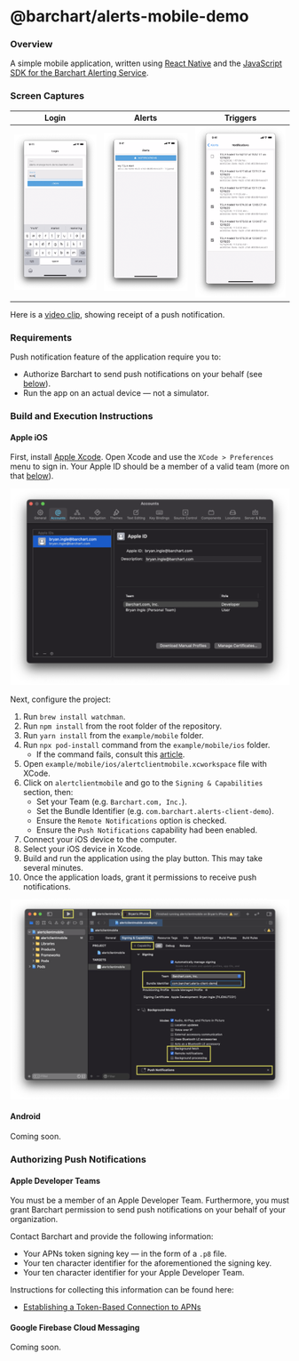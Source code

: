 # @barchart/alerts-mobile-demo

### Overview

A simple mobile application, written using [React Native](https://reactnative.dev/) and the [JavaScript SDK for the Barchart Alerting Service](https://github.com/barchart/alerts-client-js).

### Screen Captures

| Login  | Alerts | Triggers |
| -------- | -------- | -------- |
| ![Login Screen](.images/examples/01_app_login.png) | ![Alert Screen](.images/examples/02_app_alerts.png) | ![Trigger Screen](.images/examples/03_app_triggers.png) |

Here is a [video clip](.images/examples/04_app_push_notification.mov), showing receipt of a push notification.

### Requirements

Push notification feature of the application require you to:

* Authorize Barchart to send push notifications on your behalf (see [below](#authorizing-push-notifications)).
* Run the app on an actual device — not a simulator.

### Build and Execution Instructions

#### Apple iOS

First, install [Apple Xcode](https://developer.apple.com/xcode/). Open Xcode and use the `XCode > Preferences` menu to sign in. Your Apple ID should be a member of a valid team (more on that [below](#apple-developer-teams)).

![Signing & Capabilities](.images/setup/01_Xcode_preferences.png)
   
Next, configure the project:

1. Run `brew install watchman`.
2. Run `npm install` from the root folder of the repository.
3. Run `yarn install` from the `example/mobile` folder.
4. Run `npx pod-install` command from the `example/mobile/ios` folder.
   * If the command fails, consult this [article](https://stackoverflow.com/questions/51768515/cocoa-pods-install-on-ios-project-not-working).
5. Open `example/mobile/ios/alertclientmobile.xcworkspace` file with XCode.
6. Click on `alertclientmobile` and go to the `Signing & Capabilities` section, then:
   * Set your Team (e.g. `Barchart.com, Inc.`).
   * Set the Bundle Identifier (e.g. `com.barchart.alerts-client-demo`).
   * Ensure the `Remote Notifications` option is checked.
   * Ensure the `Push Notifications` capability had been enabled.
7. Connect your iOS device to the computer.
8. Select your iOS device in Xcode.
9. Build and run the application using the play button. This may take several minutes.
10. Once the application loads, grant it permissions to receive push notifications.

![Signing & Capabilities](.images/setup/02_Xcode_project_settings.png)

#### Android

Coming soon.

### Authorizing Push Notifications

#### Apple Developer Teams

You must be a member of an Apple Developer Team. Furthermore, you must grant Barchart permission to send push notifications on your behalf of your organization.

Contact Barchart and provide the following information:

* Your APNs token signing key — in the form of a ```.p8``` file.
* Your ten character identifier for the aforementioned the signing key.
* Your ten character identifier for your Apple Developer Team.

Instructions for collecting this information can be found here:

* [Establishing a Token-Based Connection to APNs](https://developer.apple.com/documentation/usernotifications/setting_up_a_remote_notification_server/establishing_a_token-based_connection_to_apns)

#### Google Firebase Cloud Messaging

Coming soon.
